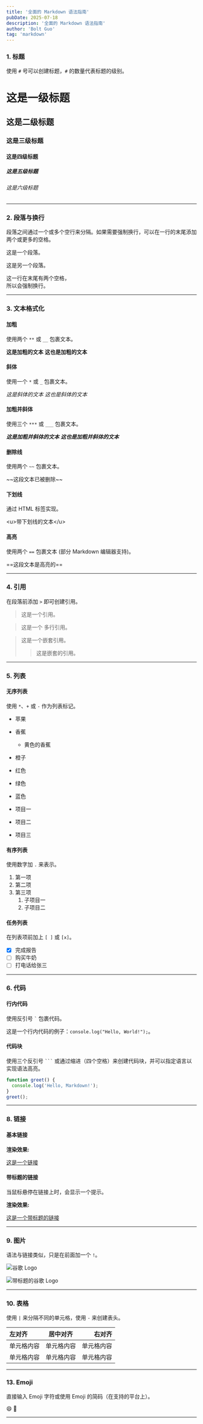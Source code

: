 ```yaml
---
title: '全面的 Markdown 语法指南'
pubDate: 2025-07-18
description: '全面的 Markdown 语法指南'
author: 'Bolt Guo'
tag: 'markdown'
---
```


### 1\. 标题

使用 `#` 号可以创建标题，`#` 的数量代表标题的级别。

# 这是一级标题

## 这是二级标题

### 这是三级标题

#### 这是四级标题

##### 这是五级标题

###### 这是六级标题

---

### 2\. 段落与换行

段落之间通过一个或多个空行来分隔。如果需要强制换行，可以在一行的末尾添加两个或更多的空格。

这是一个段落。

这是另一个段落。

这一行在末尾有两个空格，  
所以会强制换行。

---

### 3\. 文本格式化

#### 加粗

使用两个 `**` 或 `__` 包裹文本。

**这是加粗的文本**
**这也是加粗的文本**

#### 斜体

使用一个 `*` 或 `_` 包裹文本。

_这是斜体的文本_
_这也是斜体的文本_

#### 加粗并斜体

使用三个 `***` 或 `___` 包裹文本。

**_这是加粗并斜体的文本_**
**_这也是加粗并斜体的文本_**

#### 删除线

使用两个 `~~` 包裹文本。

\~\~这段文本已被删除\~\~

#### 下划线

通过 HTML 标签实现。

\<u\>带下划线的文本\</u\>

#### 高亮

使用两个 `==` 包裹文本 (部分 Markdown 编辑器支持)。

\==这段文本是高亮的==

---

### 4\. 引用

在段落前添加 `>` 即可创建引用。

> 这是一个引用。

> 这是一个
> 多行引用。

> 这是一个嵌套引用。
>
> > 这是嵌套的引用。

---

### 5\. 列表

#### 无序列表

使用 `*`、`+` 或 `-` 作为列表标记。

- 苹果

- 香蕉

  - 黄色的香蕉

- 橙子

- 红色

- 绿色

- 蓝色

- 项目一

- 项目二

- 项目三

#### 有序列表

使用数字加 `.` 来表示。

1.  第一项
2.  第二项
3.  第三项
    1.  子项目一
    2.  子项目二

#### 任务列表

在列表项前加上 `[ ]` 或 `[x]`。

- [x] 完成报告
- [ ] 购买牛奶
- [ ] 打电话给张三

---

### 6\. 代码

#### 行内代码

使用反引号 `` ` `` 包裹代码。

这是一个行内代码的例子：`console.log("Hello, World!");`。

#### 代码块

使用三个反引号 ` ``` ` 或通过缩进（四个空格）来创建代码块，并可以指定语言以实现语法高亮。

```javascript
function greet() {
  console.log('Hello, Markdown!');
}
greet();
```

---

### 8\. 链接

#### 基本链接

**渲染效果:**

[这是一个链接](https://www.google.com)

#### 带标题的链接

当鼠标悬停在链接上时，会显示一个提示。

**渲染效果:**

[这是一个带标题的链接](https://www.google.com '谷歌首页')

---

### 9\. 图片

语法与链接类似，只是在前面加一个 `!`。

![谷歌 Logo](https://www.google.com/images/branding/googlelogo/2x/googlelogo_color_272x92dp.png)

![带标题的谷歌 Logo](https://www.google.com/images/branding/googlelogo/2x/googlelogo_color_272x92dp.png 'Google Logo')

---

### 10\. 表格

使用 `|` 来分隔不同的单元格，使用 `-` 来创建表头。

| 左对齐     |  居中对齐  |     右对齐 |
| :--------- | :--------: | ---------: |
| 单元格内容 | 单元格内容 | 单元格内容 |
| 单元格内容 | 单元格内容 | 单元格内容 |

---

### 13\. Emoji

直接输入 Emoji 字符或使用 Emoji 的简码（在支持的平台上）。

😄
🎉

---
